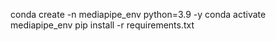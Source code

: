 conda create -n mediapipe_env python=3.9 -y
conda activate mediapipe_env
pip install -r requirements.txt